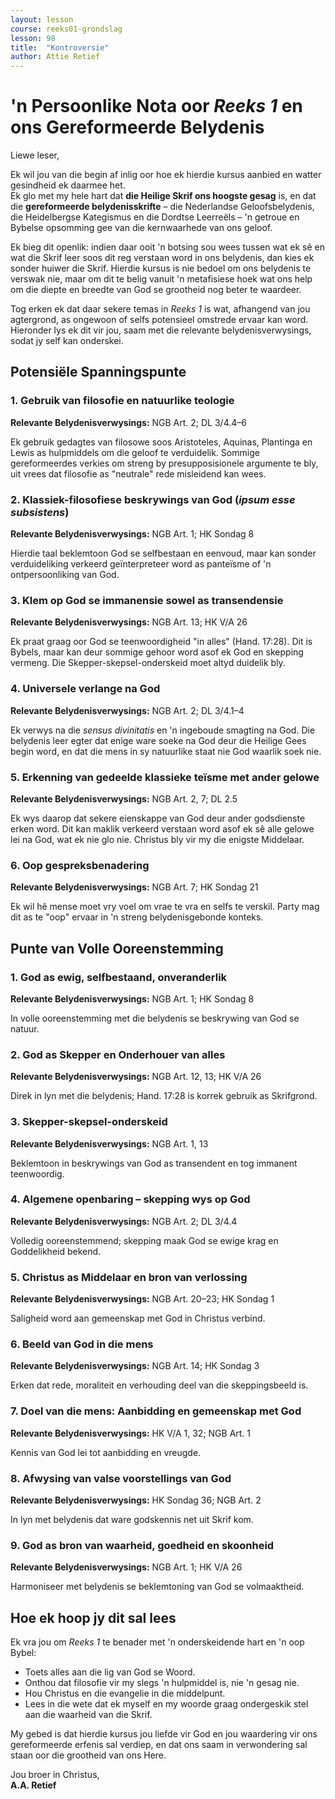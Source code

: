 ```yaml
---
layout: lesson
course: reeks01-grondslag
lesson: 98
title:  "Kontroversie"
author: Attie Retief
---
```

# 'n Persoonlike Nota oor *Reeks 1* en ons Gereformeerde Belydenis

Liewe leser,

Ek wil jou van die begin af inlig oor hoe ek hierdie kursus aanbied en watter gesindheid ek daarmee het.  
Ek glo met my hele hart dat **die Heilige Skrif ons hoogste gesag** is, en dat die **gereformeerde belydenisskrifte** – die Nederlandse Geloofsbelydenis, die Heidelbergse Kategismus en die Dordtse Leerreëls – 'n getroue en Bybelse opsomming gee van die kernwaarhede van ons geloof.

Ek bieg dit openlik: indien daar ooit 'n botsing sou wees tussen wat ek sê en wat die Skrif leer soos dit reg verstaan word in ons belydenis, dan kies ek sonder huiwer die Skrif. Hierdie kursus is nie bedoel om ons belydenis te verswak nie, maar om dit te belig vanuit 'n metafisiese hoek wat ons help om die diepte en breedte van God se grootheid nog beter te waardeer.

Tog erken ek dat daar sekere temas in *Reeks 1* is wat, afhangend van jou agtergrond, as ongewoon of selfs potensieel omstrede ervaar kan word. Hieronder lys ek dit vir jou, saam met die relevante belydenisverwysings, sodat jy self kan onderskei.

## Potensiële Spanningspunte

### 1. Gebruik van filosofie en natuurlike teologie
**Relevante Belydenisverwysings:** NGB Art. 2; DL 3/4.4–6

Ek gebruik gedagtes van filosowe soos Aristoteles, Aquinas, Plantinga en Lewis as hulpmiddels om die geloof te verduidelik. Sommige gereformeerdes verkies om streng by presupposisionele argumente te bly, uit vrees dat filosofie as "neutrale" rede misleidend kan wees.

### 2. Klassiek-filosofiese beskrywings van God (*ipsum esse subsistens*)
**Relevante Belydenisverwysings:** NGB Art. 1; HK Sondag 8

Hierdie taal beklemtoon God se selfbestaan en eenvoud, maar kan sonder verduideliking verkeerd geïnterpreteer word as panteïsme of 'n ontpersoonliking van God.

### 3. Klem op God se immanensie sowel as transendensie
**Relevante Belydenisverwysings:** NGB Art. 13; HK V/A 26

Ek praat graag oor God se teenwoordigheid "in alles" (Hand. 17:28). Dit is Bybels, maar kan deur sommige gehoor word asof ek God en skepping vermeng. Die Skepper-skepsel-onderskeid moet altyd duidelik bly.

### 4. Universele verlange na God
**Relevante Belydenisverwysings:** NGB Art. 2; DL 3/4.1–4

Ek verwys na die *sensus divinitatis* en 'n ingeboude smagting na God. Die belydenis leer egter dat enige ware soeke na God deur die Heilige Gees begin word, en dat die mens in sy natuurlike staat nie God waarlik soek nie.

### 5. Erkenning van gedeelde klassieke teïsme met ander gelowe
**Relevante Belydenisverwysings:** NGB Art. 2, 7; DL 2.5

Ek wys daarop dat sekere eienskappe van God deur ander godsdienste erken word. Dit kan maklik verkeerd verstaan word asof ek sê alle gelowe lei na God, wat ek nie glo nie. Christus bly vir my die enigste Middelaar.

### 6. Oop gespreksbenadering
**Relevante Belydenisverwysings:** NGB Art. 7; HK Sondag 21

Ek wil hê mense moet vry voel om vrae te vra en selfs te verskil. Party mag dit as te "oop" ervaar in 'n streng belydenisgebonde konteks.

## Punte van Volle Ooreenstemming

### 1. God as ewig, selfbestaand, onveranderlik
**Relevante Belydenisverwysings:** NGB Art. 1; HK Sondag 8

In volle ooreenstemming met die belydenis se beskrywing van God se natuur.

### 2. God as Skepper en Onderhouer van alles
**Relevante Belydenisverwysings:** NGB Art. 12, 13; HK V/A 26

Direk in lyn met die belydenis; Hand. 17:28 is korrek gebruik as Skrifgrond.

### 3. Skepper-skepsel-onderskeid
**Relevante Belydenisverwysings:** NGB Art. 1, 13

Beklemtoon in beskrywings van God as transendent en tog immanent teenwoordig.

### 4. Algemene openbaring – skepping wys op God
**Relevante Belydenisverwysings:** NGB Art. 2; DL 3/4.4

Volledig ooreenstemmend; skepping maak God se ewige krag en Goddelikheid bekend.

### 5. Christus as Middelaar en bron van verlossing
**Relevante Belydenisverwysings:** NGB Art. 20–23; HK Sondag 1

Saligheid word aan gemeenskap met God in Christus verbind.

### 6. Beeld van God in die mens
**Relevante Belydenisverwysings:** NGB Art. 14; HK Sondag 3

Erken dat rede, moraliteit en verhouding deel van die skeppingsbeeld is.

### 7. Doel van die mens: Aanbidding en gemeenskap met God
**Relevante Belydenisverwysings:** HK V/A 1, 32; NGB Art. 1

Kennis van God lei tot aanbidding en vreugde.

### 8. Afwysing van valse voorstellings van God
**Relevante Belydenisverwysings:** HK Sondag 36; NGB Art. 2

In lyn met belydenis dat ware godskennis net uit Skrif kom.

### 9. God as bron van waarheid, goedheid en skoonheid
**Relevante Belydenisverwysings:** NGB Art. 1; HK V/A 26

Harmoniseer met belydenis se beklemtoning van God se volmaaktheid.

## Hoe ek hoop jy dit sal lees

Ek vra jou om *Reeks 1* te benader met 'n onderskeidende hart en 'n oop Bybel:
- Toets alles aan die lig van God se Woord.
- Onthou dat filosofie vir my slegs 'n hulpmiddel is, nie 'n gesag nie.
- Hou Christus en die evangelie in die middelpunt.
- Lees in die wete dat ek myself en my woorde graag ondergeskik stel aan die waarheid van die Skrif.

My gebed is dat hierdie kursus jou liefde vir God en jou waardering vir ons gereformeerde erfenis sal verdiep, en dat ons saam in verwondering sal staan oor die grootheid van ons Here.

Jou broer in Christus,  
**A.A. Retief**

